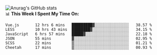 
![Anurag's GitHub stats](https://github-readme-stats.vercel.app/api?username=supergczh&show_icons=true&theme=radical)
<br />
📊 **This Week I Spent My Time On:**

<!--START_SECTION:waka-->

```text
Vue.js       12 hrs 6 mins   █████████▓░░░░░░░░░░░░░░░   38.57 %
LESS         10 hrs 43 mins  ████████▓░░░░░░░░░░░░░░░░   34.15 %
JavaScript   6 hrs 57 mins   █████▓░░░░░░░░░░░░░░░░░░░   22.18 %
JSON         55 mins         ▓░░░░░░░░░░░░░░░░░░░░░░░░   02.95 %
SCSS         22 mins         ▒░░░░░░░░░░░░░░░░░░░░░░░░   01.21 %
Cheetah      17 mins         ▒░░░░░░░░░░░░░░░░░░░░░░░░   00.93 %
```

<!--END_SECTION:waka-->
